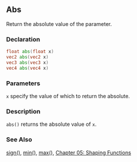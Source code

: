 ## Abs
Return the absolute value of the parameter.

### Declaration
```glsl
float abs(float x)  
vec2 abs(vec2 x)  
vec3 abs(vec3 x)  
vec4 abs(vec4 x)
```

### Parameters
```x``` specify the value of which to return the absolute.

### Description
```abs()``` returns the absolute value of ```x```.

<div class="simpleFunction" data="y = abs(x); "></div>

### See Also
[sign()](index.html#sign.md), [min()](index.html#min.md), [max()](index.html#max.md), [Chapter 05: Shaping Functions](../05/)